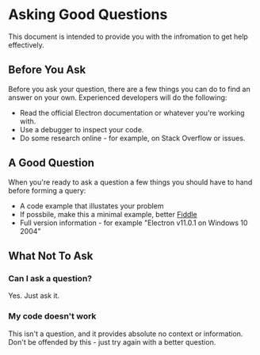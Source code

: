 # Asking Good Questions

This document is intended to provide you with the infromation to get help
effectively.

## Before You Ask

Before you ask your question, there are a few things you can do to find an
answer on your own. Experienced developers will do the following:

- Read the official Electron documentation or whatever you're working with.
- Use a debugger to inspect your code.
- Do some research online - for example, on Stack Overflow or issues.

## A Good Question

When you're ready to ask a question a few things you should have to hand before
forming a query:

- A code example that illustates your problem
- If possbile, make this a minimal example, better
  [Fiddle](https://electronjs.org/fiddle)
- Full version information - for example "Electron v11.0.1 on Windows 10 2004"

## What Not To Ask

### Can I ask a question?

Yes. Just ask it.

### My code doesn't work

This isn't a question, and it provides absolute no context or information. Don't
be offended by this - just try again with a better question.
